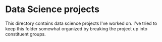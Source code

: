 # Data Science projects

This directory contains data science projects I've worked on.  I've tried to keep this folder somewhat organized by breaking the project up into constituent groups.
